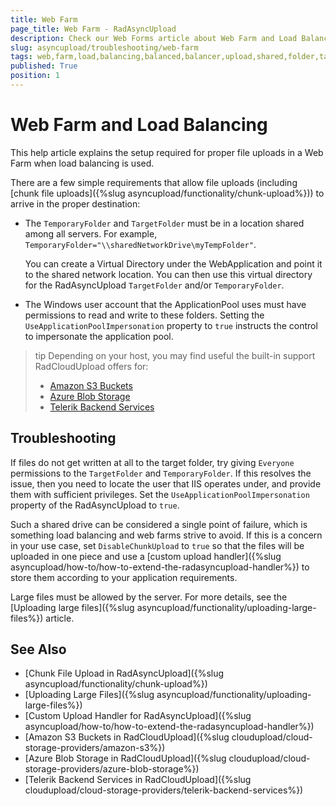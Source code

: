 ```yaml
---
title: Web Farm
page_title: Web Farm - RadAsyncUpload
description: Check our Web Forms article about Web Farm and Load Balancing with RadAsyncUpload.
slug: asyncupload/troubleshooting/web-farm
tags: web,farm,load,balancing,balanced,balancer,upload,shared,folder,target
published: True
position: 1
---
```


# Web Farm and Load Balancing

This help article explains the setup required for proper file uploads in a Web Farm when load balancing is used.

There are a few simple requirements that allow file uploads (including [chunk file uploads]({%slug asyncupload/functionality/chunk-upload%})) to arrive in the proper destination:

* The `TemporaryFolder` and `TargetFolder` must be in a location shared among all servers. For example, `TemporaryFolder="\\sharedNetworkDrive\myTempFolder"`.
	
	You can create a Virtual Directory under the WebApplication and point it to the shared network location. You can then use this virtual directory for the RadAsyncUpload `TargetFolder` and/or `TemporaryFolder`. 

* The Windows user account that the ApplicationPool uses must have permissions to read and write to these folders. Setting the `UseApplicationPoolImpersonation` property to `true` instructs the control to impersonate the application pool.

>tip Depending on your host, you may find useful the built-in support RadCloudUpload offers for:
>
> * [Amazon S3 Buckets](https://docs.telerik.com/devtools/aspnet-ajax/controls/cloudupload/cloud-storage-providers/amazon-s3)
> * [Azure Blob Storage](https://docs.telerik.com/devtools/aspnet-ajax/controls/cloudupload/cloud-storage-providers/azure-blob-storage)
> * [Telerik Backend Services](https://docs.telerik.com/devtools/aspnet-ajax/controls/cloudupload/telerik-backend-services)

## Troubleshooting

If files do not get written at all to the target folder, try giving `Everyone` permissions to the `TargetFolder` and `TemporaryFolder`. If this resolves the issue, then you need to locate the user that IIS operates under, and provide them with sufficient privileges. Set the `UseApplicationPoolImpersonation` property of the RadAsyncUpload to `true`.

Such a shared drive can be considered a single point of failure, which is something load balancing and web farms strive to avoid. If this is a concern in your use case, set `DisableChunkUpload` to `true` so that the files will be uploaded in one piece and use a [custom upload handler]({%slug asyncupload/how-to/how-to-extend-the-radasyncupload-handler%}) to store them according to your application requirements.

Large files must be allowed by the server. For more details, see the [Uploading large files]({%slug asyncupload/functionality/uploading-large-files%}) article.


## See Also

* [Chunk File Upload in RadAsyncUpload]({%slug asyncupload/functionality/chunk-upload%})
* [Uploading Large Files]({%slug asyncupload/functionality/uploading-large-files%})
* [Custom Upload Handler for RadAsyncUpload]({%slug asyncupload/how-to/how-to-extend-the-radasyncupload-handler%})
* [Amazon S3 Buckets in RadCloudUpload]({%slug cloudupload/cloud-storage-providers/amazon-s3%})
* [Azure Blob Storage in RadCloudUpload]({%slug cloudupload/cloud-storage-providers/azure-blob-storage%})
* [Telerik Backend Services in RadCloudUpload]({%slug cloudupload/cloud-storage-providers/telerik-backend-services%})
